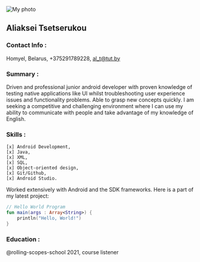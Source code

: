 ![My photo](https://static.wikia.nocookie.net/fallout/images/5/53/38_Paradigm_of_Humanity.png)
## Aliaksei Tsetserukou
### Contact Info :
Homyel, Belarus, +375291789228, al_t@tut.by
### Summary :
Driven and professional junior android developer with proven knowledge of testing native applications like UI whilst troubleshooting user experience issues and functionality problems.
Able to grasp new concepts quickly. I am seeking a competitive and challenging environment where I can use my ability to communicate with people and take advantage of my knowledge of English.
### Skills : 
    [x] Android Development,
    [x] Java,
    [x] XML,
    [x] SQL, 
    [x] Object-oriented design, 
    [x] Git/Github, 
    [x] Android Studio.

Worked extensively with Android and the SDK frameworks. Here is a part of my latest project:
```kotlin
// Hello World Program
fun main(args : Array<String>) {
    println("Hello, World!")
}
```
### Education :
 @rolling-scopes-school			2021, course listener